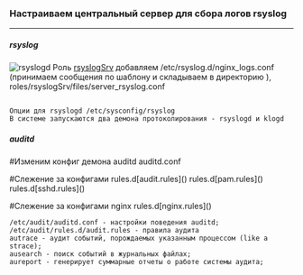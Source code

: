 ### Настраиваем центральный сервер для сбора логов rsyslog
--------
##### rsyslog
![rsyslogd](https://github.com/kyourselfer/OTUS_LinuxAdmin201804/blob/master/lesson21_Journald_ELK/img/rsyslogd.gif)
Роль [rsyslogSrv](https://github.com/kyourselfer/OTUS_LinuxAdmin201804/blob/master/lesson21_Journald_ELK/roles/rsyslogSrv/tasks/main.yml)
добавляем /etc/rsyslog.d/nginx_logs.conf (принимаем сообщения по шаблону и складываем в директорию ), roles/rsyslogSrv/files/server_rsyslog.conf
```

```

```
Опции для rsyslogd /etc/sysconfig/rsyslog
В системе запускаются два демона протоколирования - rsyslogd и klogd
```


##### auditd
#Изменим конфиг демона auditd
auditd.conf

#Cлежение за конфигами
rules.d\[audit.rules]()
rules.d\[pam.rules]()
rules.d\[sshd.rules]()

#Слежение за конфигами nginx
rules.d\[nginx.rules]()
```
/etc/audit/auditd.conf - настройки поведения auditd;
/etc/audit/rules.d/audit.rules - правила аудита
autrace - аудит событий, порождаемых указанным процессом (like a strace);
ausearch - поиск событий в журнальных файлах;
aureport - генерирует суммарные отчеты о работе системы аудита;
```

